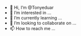 - 👋 Hi, I’m @Tonyeduar
- 👀 I’m interested in ...
- 🌱 I’m currently learning ...
- 💞️ I’m looking to collaborate on ...
- 📫 How to reach me ...

<!---
Tonyeduar/Tonyeduar is a ✨ special ✨ repository because its `README.md` (this file) appears on your GitHub profile.
You can click the Preview link to take a look at your changes.
--->
